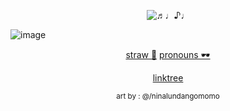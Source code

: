 
<p align="center">
  <img src="https://komarev.com/ghpvc/?username=ghostlysorrows&color=grey" alt="♬♩♪♩" />
</p>



![image](https://github.com/user-attachments/assets/c7626058-3c20-4675-b9a3-8f8fa9e19b54)

  
<div align="center">

[straw 💉](https://danganyuri.straw.page/)
[pronouns 🕶️](https://pronouns.cc/@ghostlysorrows)  

[linktree](https://linktr.ee/ghostlysorrows)


<p align="center"> <sub> art by : @/ninalundangomomo</p>
